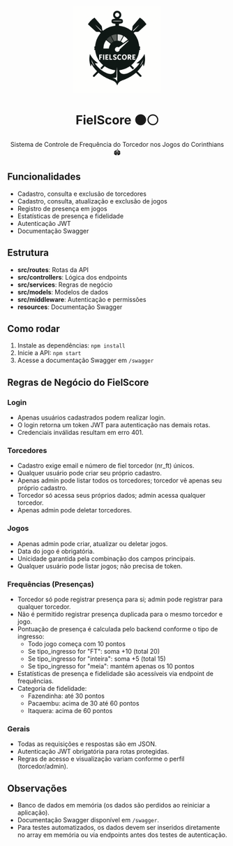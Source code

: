 <p align="center">
  <img src="assets/FS_Simbolo.png" alt="Logo FielScore" width="200"/>
</p>

<h1 align="center">FielScore ⚫⚪</h1>

<p align="center">
  Sistema de Controle de Frequência do Torcedor nos Jogos do Corinthians 🏟️
</p>

## Funcionalidades
- Cadastro, consulta e exclusão de torcedores
- Cadastro, consulta, atualização e exclusão de jogos
- Registro de presença em jogos
- Estatísticas de presença e fidelidade
- Autenticação JWT
- Documentação Swagger

## Estrutura
- **src/routes**: Rotas da API
- **src/controllers**: Lógica dos endpoints
- **src/services**: Regras de negócio
- **src/models**: Modelos de dados
- **src/middleware**: Autenticação e permissões
- **resources**: Documentação Swagger

## Como rodar
1. Instale as dependências: `npm install`
2. Inicie a API: `npm start`
3. Acesse a documentação Swagger em `/swagger`

## Regras de Negócio do FielScore

### Login
- Apenas usuários cadastrados podem realizar login.
- O login retorna um token JWT para autenticação nas demais rotas.
- Credenciais inválidas resultam em erro 401.

### Torcedores
- Cadastro exige email e número de fiel torcedor (nr_ft) únicos.
- Qualquer usuário pode criar seu próprio cadastro.
- Apenas admin pode listar todos os torcedores; torcedor vê apenas seu próprio cadastro.
- Torcedor só acessa seus próprios dados; admin acessa qualquer torcedor.
- Apenas admin pode deletar torcedores.

### Jogos
- Apenas admin pode criar, atualizar ou deletar jogos.
- Data do jogo é obrigatória.
- Unicidade garantida pela combinação dos campos principais.
- Qualquer usuário pode listar jogos; não precisa de token.

### Frequências (Presenças)
- Torcedor só pode registrar presença para si; admin pode registrar para qualquer torcedor.
- Não é permitido registrar presença duplicada para o mesmo torcedor e jogo.
- Pontuação de presença é calculada pelo backend conforme o tipo de ingresso:
    - Todo jogo começa com 10 pontos
    - Se tipo_ingresso for "FT": soma +10 (total 20)
    - Se tipo_ingresso for "inteira": soma +5 (total 15)
    - Se tipo_ingresso for "meia": mantém apenas os 10 pontos
- Estatísticas de presença e fidelidade são acessíveis via endpoint de frequências.
- Categoria de fidelidade:
    - Fazendinha: até 30 pontos
    - Pacaembu: acima de 30 até 60 pontos
    - Itaquera: acima de 60 pontos

### Gerais
- Todas as requisições e respostas são em JSON.
- Autenticação JWT obrigatória para rotas protegidas.
- Regras de acesso e visualização variam conforme o perfil (torcedor/admin).

## Observações
- Banco de dados em memória (os dados são perdidos ao reiniciar a aplicação).
- Documentação Swagger disponível em `/swagger`.
- Para testes automatizados, os dados devem ser inseridos diretamente no array em memória ou via endpoints antes dos testes de autenticação.
